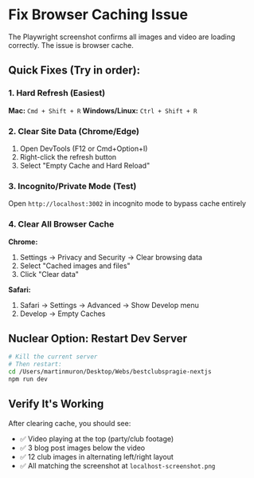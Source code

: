 # Fix Browser Caching Issue

The Playwright screenshot confirms all images and video are loading correctly. The issue is browser cache.

## Quick Fixes (Try in order):

### 1. Hard Refresh (Easiest)
**Mac:** `Cmd + Shift + R`
**Windows/Linux:** `Ctrl + Shift + R`

### 2. Clear Site Data (Chrome/Edge)
1. Open DevTools (F12 or Cmd+Option+I)
2. Right-click the refresh button
3. Select "Empty Cache and Hard Reload"

### 3. Incognito/Private Mode (Test)
Open `http://localhost:3002` in incognito mode to bypass cache entirely

### 4. Clear All Browser Cache
**Chrome:**
1. Settings → Privacy and Security → Clear browsing data
2. Select "Cached images and files"
3. Click "Clear data"

**Safari:**
1. Safari → Settings → Advanced → Show Develop menu
2. Develop → Empty Caches

## Nuclear Option: Restart Dev Server

```bash
# Kill the current server
# Then restart:
cd /Users/martinmuron/Desktop/Webs/bestclubspragie-nextjs
npm run dev
```

## Verify It's Working

After clearing cache, you should see:
- ✅ Video playing at the top (party/club footage)
- ✅ 3 blog post images below the video
- ✅ 12 club images in alternating left/right layout
- ✅ All matching the screenshot at `localhost-screenshot.png`
